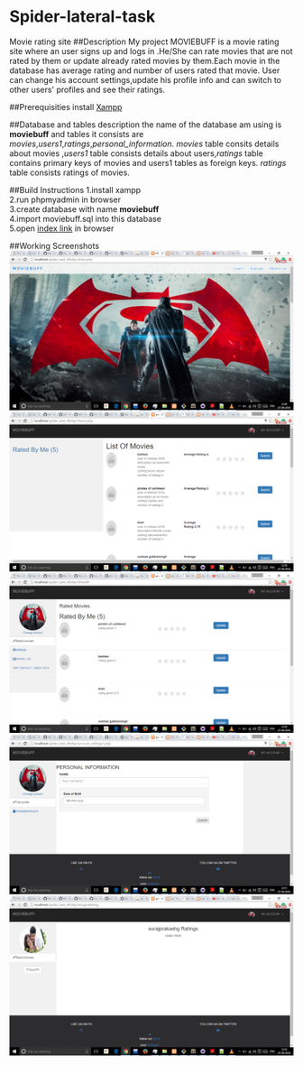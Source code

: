 # Spider-lateral-task
Movie rating site
##Description
My project MOVIEBUFF is a movie rating site where an user signs up and logs in .He/She can rate movies that are not rated by them or update already rated movies by them.Each movie in the database has average rating and number of users rated that movie.
User can change his account settings,update his profile info and can switch to other users' profiles and see their ratings.

##Prerequisities
install [Xampp](https://www.apachefriends.org/download.html)

##Database and tables description
the name of the database am using is **moviebuff** and tables it consists are *movies*,*users1*,*ratings*,*personal_information*.
*movies* table consits details about movies ,*users1* table consists details about users,*ratings* table contains primary keys of movies and users1 tables as foreign keys.
*ratings* table consists ratings of movies.

##Build Instructions
1.install xampp<br>
2.run phpmyadmin in browser<br>
3.create database with name **moviebuff**<br>
4.import moviebuff.sql into this  database<br>
5.open [index link](http://localhost/spider_task_4thApr/index.php) in browser<br>

##Working Screenshots
![Image of index.php](https://github.com/bharath21/spider-lateral-task/blob/master/img/Screenshot%20(2).png)
![Image of homepage](https://github.com/bharath21/spider-lateral-task/blob/master/img/Screenshot%20(4).png)
![Image of userpage](https://github.com/bharath21/spider-lateral-task/blob/master/img/Screenshot%20(5).png)
![Image of account_settingspage](https://github.com/bharath21/spider-lateral-task/blob/master/img/Screenshot%20(6).png)
![Image of otheruser page](https://github.com/bharath21/spider-lateral-task/blob/master/img/Screenshot%20(8).png)




